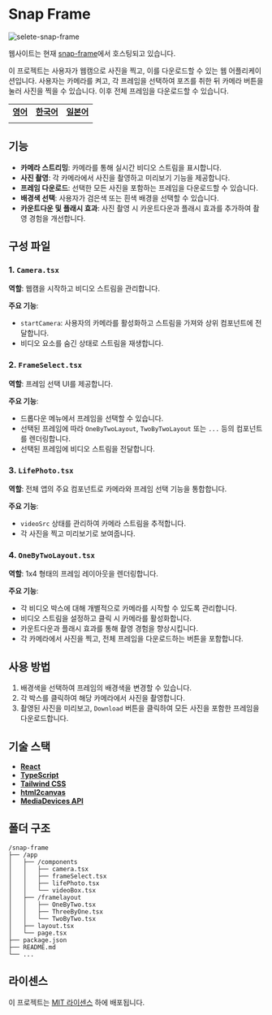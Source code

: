 # Snap Frame

![selete-snap-frame](https://i.imgur.com/Pszkoy2.png)

웹사이트는 현재 [snap-frame](https://snap-frame.vercel.app)에서 호스팅되고 있습니다.

이 프로젝트는 사용자가 웹캠으로 사진을 찍고, 이를 다운로드할 수 있는 웹 어플리케이션입니다. 사용자는 카메라를 켜고, 각 프레임을 선택하여 포즈를 취한 뒤 카메라 버튼을 눌러 사진을 찍을 수 있습니다. 이후 전체 프레임을 다운로드할 수 있습니다.

|                        |                                  |                                  |
| ---------------------- | -------------------------------- | -------------------------------- |
| [**영어**](/README.md) | [**한국어**](/docs/README_ko.md) | [**일본어**](/docs/README_jp.md) |
|                        |                                  |                                  |

## 기능

- **카메라 스트리밍**: 카메라를 통해 실시간 비디오 스트림을 표시합니다.
- **사진 촬영**: 각 카메라에서 사진을 촬영하고 미리보기 기능을 제공합니다.
- **프레임 다운로드**: 선택한 모든 사진을 포함하는 프레임을 다운로드할 수 있습니다.
- **배경색 선택**: 사용자가 검은색 또는 흰색 배경을 선택할 수 있습니다.
- **카운트다운 및 플래시 효과**: 사진 촬영 시 카운트다운과 플래시 효과를 추가하여 촬영 경험을 개선합니다.

## 구성 파일

### 1. `Camera.tsx`

**역할**: 웹캠을 시작하고 비디오 스트림을 관리합니다.

**주요 기능**:

- `startCamera`: 사용자의 카메라를 활성화하고 스트림을 가져와 상위 컴포넌트에 전달합니다.
- 비디오 요소를 숨긴 상태로 스트림을 재생합니다.

### 2. `FrameSelect.tsx`

**역할**: 프레임 선택 UI를 제공합니다.

**주요 기능**:

- 드롭다운 메뉴에서 프레임을 선택할 수 있습니다.
- 선택된 프레임에 따라 `OneByTwoLayout`, `TwoByTwoLayout` 또는 `...` 등의 컴포넌트를 렌더링합니다.
- 선택된 프레임에 비디오 스트림을 전달합니다.

### 3. `LifePhoto.tsx`

**역할**: 전체 앱의 주요 컴포넌트로 카메라와 프레임 선택 기능을 통합합니다.

**주요 기능**:

- `videoSrc` 상태를 관리하여 카메라 스트림을 추적합니다.
- 각 사진을 찍고 미리보기로 보여줍니다.

### 4. `OneByTwoLayout.tsx`

**역할**: 1x4 형태의 프레임 레이아웃을 렌더링합니다.

**주요 기능**:

- 각 비디오 박스에 대해 개별적으로 카메라를 시작할 수 있도록 관리합니다.
- 비디오 스트림을 설정하고 클릭 시 카메라를 활성화합니다.
- 카운트다운과 플래시 효과를 통해 촬영 경험을 향상시킵니다.
- 각 카메라에서 사진을 찍고, 전체 프레임을 다운로드하는 버튼을 포함합니다.

## 사용 방법

1. 배경색을 선택하여 프레임의 배경색을 변경할 수 있습니다.
2. 각 박스를 클릭하여 해당 카메라에서 사진을 촬영합니다.
3. 촬영된 사진을 미리보고, `Download` 버튼을 클릭하여 모든 사진을 포함한 프레임을 다운로드합니다.

## 기술 스택

- [**React**](https://react.dev/)
- [**TypeScript**](https://www.typescriptlang.org/)
- [**Tailwind CSS**](https://tailwindcss.com/)
- [**html2canvas**](https://html2canvas.hertzen.com/)
- [**MediaDevices API**](https://developer.mozilla.org/en-US/docs/Web/API/MediaDevices)

## 폴더 구조

```
/snap-frame
├── /app
│   ├── /components
│   │   ├── camera.tsx
│   │   ├── frameSelect.tsx
│   │   ├── lifePhoto.tsx
│   │   └── videoBox.tsx
│   ├── /framelayout
│   │   ├── OneByTwo.tsx
│   │   ├── ThreeByOne.tsx
│   │   └── TwoByTwo.tsx
│   ├── layout.tsx
│   └── page.tsx
├── package.json
├── README.md
└── ...
```

## 라이센스

이 프로젝트는 [MIT 라이센스](https://mit-license.org/) 하에 배포됩니다.
